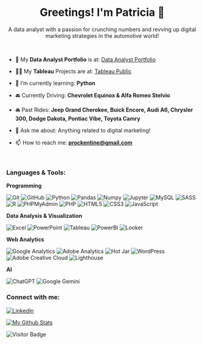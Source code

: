 <h1 align="center">Greetings! I'm Patricia 👋</h1>
<p align="center">A data analyst with a passion for crunching numbers and revving up digital marketing strategies in the automotive world!</p>
<br>
<p align="left">

- 💫 My **Data Analyst Portfolio** is at: [Data Analyst Portfolio](https://github.com/Prockentine/data-analyst-portfolio)

- 👨‍💻 My **Tableau** Projects are at: [Tableau Public](https://public.tableau.com/app/profile/patricia.pompeo/vizzes)

- 🌱 I’m currently learning: **Python**

- 🚘 Currently Driving: **Chevrolet Equinox & Alfa Romeo Stelvio**

- 🚘 Past Rides: **Jeep Grand Cherokee, Buick Encore, Audi A6, Chrysler 300, Dodge Dakota, Pontiac Vibe, Toyota Camry**

- 💬 Ask me about: Anything related to digital marketing!

- 📫 How to reach me: **prockentine@gmail.com**
</p>
<br>
<h3 align="left">Languages & Tools:</h3>
<p align="left">
  
  **Programming**
  
  ![Git](https://img.shields.io/badge/-Git-6E5494?style=for-the-badge&logo=git)
  ![GitHub](https://img.shields.io/badge/GitHub-100000?style=for-the-badge&logo=github&logoColor=white)
  ![Python](https://img.shields.io/badge/Python-FFD43B?style=for-the-badge&logo=python&logoColor=blue)
  ![Pandas](https://img.shields.io/badge/Pandas-2C2D72?style=for-the-badge&logo=pandas&logoColor=white)
  ![Numpy](https://img.shields.io/badge/Numpy-777BB4?style=for-the-badge&logo=numpy&logoColor=white)
  ![Jupyter](https://img.shields.io/badge/Jupyter-F37626.svg?&style=for-the-badge&logo=Jupyter&logoColor=white)
  ![MySQL](https://img.shields.io/badge/MySQL-005C84?style=for-the-badge&logo=mysql&logoColor=white)
  ![SASS](https://img.shields.io/badge/Sass-CC6699?style=for-the-badge&logo=sass&logoColor=white)
  ![R](https://img.shields.io/badge/R-276DC3?style=for-the-badge&logo=r&logoColor=white)
  ![PHPMyAdmin](https://img.shields.io/badge/phpmyadmin-6C78AF?style=for-the-badge&logo=phpmyadmin&logoColor=white)
  ![PHP](https://img.shields.io/badge/PHP-777BB4?style=for-the-badge&logo=php&logoColor=white)
  ![HTML5](https://img.shields.io/badge/HTML5-E34F26?style=for-the-badge&logo=html5&logoColor=white)
  ![CSS3](https://img.shields.io/badge/CSS3-1572B6?style=for-the-badge&logo=css3&logoColor=white)
  ![JavaScript](https://img.shields.io/badge/JavaScript-323330?style=for-the-badge&logo=javascript&logoColor=F7DF1E)
  
  **Data Analysis & Visualization**

  ![Excel](https://img.shields.io/badge/Microsoft_Excel-217346?style=for-the-badge&logo=microsoft-excel&logoColor=white)
  ![PowerPoint](https://img.shields.io/badge/Microsoft_PowerPoint-B7472A?style=for-the-badge&logo=microsoft-powerpoint&logoColor=white)
  ![Tableau](https://img.shields.io/badge/Tableau-E97627?style=for-the-badge&logo=Tableau&logoColor=white)
  ![PowerBI](https://img.shields.io/badge/-PowerBI-F2C811?style=for-the-badge&logo=powerbi)
  ![Looker](https://img.shields.io/badge/-LookerStudio-34A853?style=for-the-badge&logo=looker)

  **Web Analytics**
  
  ![Google Analytics](https://img.shields.io/badge/Google%20Analytics-E37400?style=for-the-badge&logo=google%20analytics&logoColor=white)
  ![Adobe Analytics](https://img.shields.io/badge/-AdobeAnalytics-1473E6?style=for-the-badge&logo=adobe)
  ![Hot Jar](https://img.shields.io/badge/hotjar-FD3A5C?style=for-the-badge&logo=hotjar&logoColor=white)
  ![WordPress](https://img.shields.io/badge/Wordpress-21759B?style=for-the-badge&logo=wordpress&logoColor=white)
  ![Adobe Creative Cloud](https://img.shields.io/badge/Adobe%20Creative%20Cloud-DA1F26?style=for-the-badge&logo=Adobe%20Creative%20Cloud&logoColor=white)
  ![Lighthouse](https://img.shields.io/badge/Lighthouse-F44B21?style=for-the-badge&logo=Lighthouse&logoColor=white)

  **AI**
  
  ![ChatGPT](https://img.shields.io/badge/ChatGPT-74aa9c?style=for-the-badge&logo=openai&logoColor=white)
  ![Google Gemini](https://img.shields.io/badge/Google%20Gemini-8E75B2?style=for-the-badge&logo=googlegemini&logoColor=white)

</p>

<h3 align="left">Connect with me:</h3>
<p align="left">
<a href="https://www.linkedin.com/in/ppompeo/" target="_blank"><img alt="LinkedIn" src="https://img.shields.io/badge/linkedin-%230077B5.svg?&style=for-the-badge&logo=linkedin&logoColor=white" /></a>
</p>

[![My Github Stats](https://github-readme-stats.vercel.app/api?username=prockentine&show_icons=true&title_color=fff&icon_color=79ff97&text_color=9f9f9f&bg_color=151515)](https://github.com/prockentine)

![Visitor Badge](https://visitor-badge.laobi.icu/badge?page_id=Prockentine)
